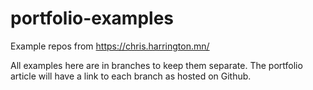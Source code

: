 # portfolio-examples
Example repos from https://chris.harrington.mn/

All examples here are in branches to keep them separate. The portfolio article will have a link to each branch as hosted on Github.
